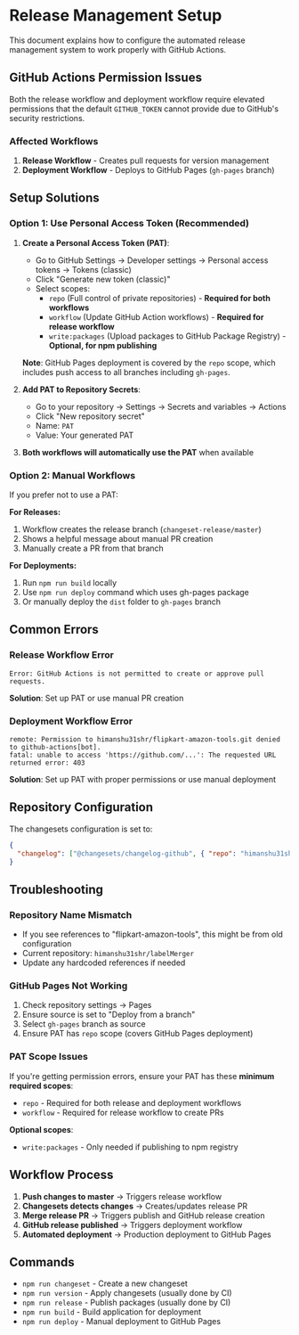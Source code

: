 # Release Management Setup

This document explains how to configure the automated release management system to work properly with GitHub Actions.

## GitHub Actions Permission Issues

Both the release workflow and deployment workflow require elevated permissions that the default `GITHUB_TOKEN` cannot provide due to GitHub's security restrictions.

### Affected Workflows
1. **Release Workflow** - Creates pull requests for version management
2. **Deployment Workflow** - Deploys to GitHub Pages (`gh-pages` branch)

## Setup Solutions

### Option 1: Use Personal Access Token (Recommended)

1. **Create a Personal Access Token (PAT)**:
   - Go to GitHub Settings → Developer settings → Personal access tokens → Tokens (classic)
   - Click "Generate new token (classic)"
   - Select scopes:
     - `repo` (Full control of private repositories) - **Required for both workflows**
     - `workflow` (Update GitHub Action workflows) - **Required for release workflow**
     - `write:packages` (Upload packages to GitHub Package Registry) - **Optional, for npm publishing**

   **Note**: GitHub Pages deployment is covered by the `repo` scope, which includes push access to all branches including `gh-pages`.

2. **Add PAT to Repository Secrets**:
   - Go to your repository → Settings → Secrets and variables → Actions
   - Click "New repository secret"
   - Name: `PAT`
   - Value: Your generated PAT

3. **Both workflows will automatically use the PAT** when available

### Option 2: Manual Workflows

If you prefer not to use a PAT:

**For Releases:**
1. Workflow creates the release branch (`changeset-release/master`)
2. Shows a helpful message about manual PR creation
3. Manually create a PR from that branch

**For Deployments:**
1. Run `npm run build` locally
2. Use `npm run deploy` command which uses gh-pages package
3. Or manually deploy the `dist` folder to `gh-pages` branch

## Common Errors

### Release Workflow Error
```
Error: GitHub Actions is not permitted to create or approve pull requests.
```
**Solution**: Set up PAT or use manual PR creation

### Deployment Workflow Error
```
remote: Permission to himanshu31shr/flipkart-amazon-tools.git denied to github-actions[bot].
fatal: unable to access 'https://github.com/...': The requested URL returned error: 403
```
**Solution**: Set up PAT with proper permissions or use manual deployment

## Repository Configuration

The changesets configuration is set to:
```json
{
  "changelog": ["@changesets/changelog-github", { "repo": "himanshu31shr/labelMerger" }]
}
```

## Troubleshooting

### Repository Name Mismatch
- If you see references to "flipkart-amazon-tools", this might be from old configuration
- Current repository: `himanshu31shr/labelMerger`
- Update any hardcoded references if needed

### GitHub Pages Not Working
1. Check repository settings → Pages
2. Ensure source is set to "Deploy from a branch"
3. Select `gh-pages` branch as source
4. Ensure PAT has `repo` scope (covers GitHub Pages deployment)

### PAT Scope Issues
If you're getting permission errors, ensure your PAT has these **minimum required scopes**:
- `repo` - Required for both release and deployment workflows
- `workflow` - Required for release workflow to create PRs

**Optional scopes**:
- `write:packages` - Only needed if publishing to npm registry

## Workflow Process

1. **Push changes to master** → Triggers release workflow
2. **Changesets detects changes** → Creates/updates release PR
3. **Merge release PR** → Triggers publish and GitHub release creation
4. **GitHub release published** → Triggers deployment workflow
5. **Automated deployment** → Production deployment to GitHub Pages

## Commands

- `npm run changeset` - Create a new changeset
- `npm run version` - Apply changesets (usually done by CI)
- `npm run release` - Publish packages (usually done by CI)
- `npm run build` - Build application for deployment
- `npm run deploy` - Manual deployment to GitHub Pages 